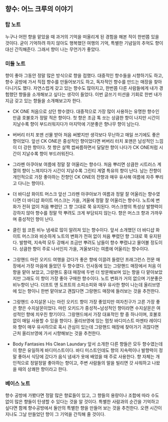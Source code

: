 ## 향수: 어느 크루의 이야기

### 탑 노트

누구나 어떤 향을 맡았을 때 과거의 기억을 떠올리게 된 경험을 해본 적이 한번쯤 있을 것이다. 굳이 기억하려 하지 않아도 행복했던 여행의 기억, 특별한 기념일의 추억도 향이 대신 간직해준다. 그래서 향이 나는 무언가가 좋았다.

### 미들 노트

향이 좋아 그동안 정말 많은 방식으로 향을 접했다. 대중적인 향수들을 시향하기도 하고, 향수 공방에 가서 직접 향수를 만들어보기도 하고, 독자적인 향수를 만드는 매장을 찾아다니기도 했다. 자연스럽게 갖고 있는 향수도 많아지고, 한번쯤 다른 사람들에게 내가 경험했던 향들을 소개해보고 싶다는 생각이 들었다. 이번 글쓰기 미션을 기회로 한번 내가 지금 갖고 있는 향들을 소개해보고자 한다.

- CK ONE
  처음으로 샀던 향수였다. 대중적으로 가장 많이 사용하는 유명한 향수인 만큼 호불호가 정말 적은 향이다. 첫 향은 조금 톡 쏘는 상큼한 향이 나지만 시간이 지날수록 향이 부드러워지다가 마지막에 기분좋은 향나무 향이 남는다.

- 버버리 터치 포맨
  선물 받아 처음 써봤지만 생각보다 무난하고 매일 쓰기에도 좋은 향이었다. 앞선 CK ONE은 중성적인 향이었다면 버버리 터치 포맨은 남성적인 느낌이 더 강한 향이다. 첫 향은 살짝 쌉싸름하면서 달달한 향이 나다가 CK ONE처럼 시간이 지날수록 향이 부드러워진다.

- 그라펜 아쿠아보
  여름에 정말 잘 어울리는 향수다. 처음 뿌리면 상큼한 시트러스 계열의 향이 느껴지다가 시간이 지날수록 그린티 계열 특유의 향이 난다. 남는 잔향이 개인적으로 가장 좋아하는 잔향인 CK ONE의 잔향과 매우 유사해 여름에 자주 뿌리고 다니는 향이다.

- 더 바디샵 화이트 머스크
  앞선 그라펜 아쿠아보가 여름과 정말 잘 어울리는 향수였다면 더 바디샵 화이트 머스크는 가을, 겨울에 정말 잘 어울리는 향수다. 노트에 변화가 전혀 없이 처음 뿌렸던 그 향 그대로 쭉 유지된다. 머스크향의 특성상 발향력이 강하지 않아 향수를 정말 막 뿌려도 크게 부담되지 않는다. 향은 머스크 향과 가까우며 중성적인 향이 난다.

- 클린 웜 코튼
  비누 냄새로 많이 알려져 있는 향수이다. 앞서 소개했던 더 바디샵 화이트 머스크와 비슷하게 노트의 변화가 전혀 없이 처음 뿌렸던 향 그대로 쭉 유지된다. 발향력, 지속력 모두 강해서 조금만 뿌려도 남들이 향수 뿌렸냐고 물어볼 정도이다. 상큼한 향이 주로 나서인지 가을, 겨울보다는 여름에 어울리는 향수이다.

- 그랑핸드 마린 오키드
  여행을 갔다가 좋은 향에 이끌려 들렸던 프래그런스 전문 매장에서 가장 마음에 들었던 두 향수였다. 인사동에 있는 그랑핸드 매장에서 처음 이 향을 맡아 보았고, 그랑핸드 홍대 매장에 두번 더 방문해보며 있는 향을 다 맡아보았지만 그래도 이 향이 가장 좋아 구매한 향수이다. 노트 변화가 거의 없으며 기분좋은 비누향이 난다. 더프트 앤 도프트의 소피소피와 매우 유사한 향이 나는데 올리브영에 있는 향이니 한번 맡아보고 괜찮다면 그랑핸드 매장에 들러보는 것을 추천한다.

- 그랑핸드 수지살몬
  나는 마린 오키드 향이 가장 좋았지만 여자친구가 고른 가장 좋은 향은 수지살몬이었다. 마린 오키드가 중성적~남성적인 향이라면 수지살몬은 여성적인 향에 치우친 향기이다. 그랑핸드에서 가장 대표적인 향 중 하나이며, 호불호 없이 매일 사용할 수 있을 향이다. 올리브영에 있는 멈칫 바디미스트 마젠타 레이디와 향이 매우 유사하므로 혹시 관심이 있는데 그랑핸드 매장에 찾아가기 귀찮다면 근처 올리브영에 가서 시향해보는 것을 추천한다.

- Body Fantasies His Clean Laundary
  앞서 소개한 다른 향들은 모두 향수였는데 이 향은 유일하게 바디미스트이다. 바디 미스트인데도 향의 지속력이나 발향력이 정말 좋아서 식당에 갔다가 음식 냄새가 옷에 배었을 때 주로 사용한다. 향 자체는 개인적으로 정말정말 좋아하는 향이고, 주변 사람들의 말을 빌리면 갓 샤워하고 나왔을 때의 상쾌한 향이라고 한다.

### 베이스 노트

향수 공방에 가봤다면 정말 많은 향료들이 있고, 그 향들의 용량이나 조합에 따라 수도 없이 많은 향들이 탄생할 수 있다는 것을 알 것이다. 특별한 사람과의 순간을 기억하고 싶다면 함께 향수공방에서 둘만의 특별한 향을 만들어 보는 것을 추천한다. 오랜 시간이 지나도 그날 만들었던 향이 그 기억을 간직해 줄 것이다.
